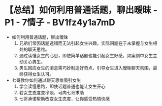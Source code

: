 # 【总结】如何利用普通话题，聊出暧昧 - P1 - 7情子 - BV1fz4y1a7mD

-   如何利用普通话题，聊出暧昧
    1.  兄弟们常因话题选错而无法引起女生兴趣，实际问题在于未掌握与女生相处的聊天思维。
    2.  通过读懂女生的心思，即使简单话题也能引起女生好感，如案例中女生主动关心男生。
    3.  男生回应女生的消息需巧妙制造好奇点，引导女生进入暧昧聊天氛围，最终获得女生认可。
-   七哥教你如何通过聊天思维吸引女生
    1.  学会读懂思路，即使话题普通也能让女生开心
    2.  若女生态度变冷淡，可向七哥求助
    3.  七哥承诺帮助改变女生态度，让你感受热情快感